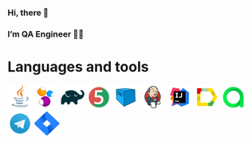 ### Hi, there  👋

### I’m QA Engineer  :woman_technologist:

# **Languages and tools**

<img src="https://github.com/ValeriyaMars/hyundaiID/blob/master/src/test/resources/img/JAVA.svg" width="50" height="50"><img src="https://github.com/ValeriyaMars/hyundaiID/blob/master/src/test/resources/img/Selenide.svg" width="50" height="50">
<img src="https://github.com/ValeriyaMars/hyundaiID/blob/master/src/test/resources/img/Gradle.svg" width="50" height="50">
<img src="https://github.com/ValeriyaMars/hyundaiID/blob/master/src/test/resources/img/Junit5.svg" width="50" height="50">
<img src="https://github.com/ValeriyaMars/hyundaiID/blob/master/src/test/resources/img/Selenoid.svg" width="50" height="50">
<img src="https://github.com/ValeriyaMars/hyundaiID/blob/master/src/test/resources/img/Jenkins.svg" width="50" height="50">
<img src="https://github.com/ValeriyaMars/hyundaiID/blob/master/src/test/resources/img/IDEA.svg" width="50" height="50">
<img src="https://github.com/ValeriyaMars/hyundaiID/blob/master/src/test/resources/img/Allure%20Report.svg" width="50" height="50">
<img src="https://github.com/ValeriyaMars/hyundaiID/blob/master/src/test/resources/img/AllureTestops.svg" width="50" height="50">
<img src="https://github.com/ValeriyaMars/hyundaiID/blob/master/src/test/resources/img/Telegram.svg" width="50" height="50">
<img src="https://github.com/ValeriyaMars/hyundaiID/blob/master/src/test/resources/img/jira-3.svg" width="50" height="50">
